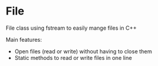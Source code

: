 # File
File class using fstream to easily mange files in C++

Main features:
* Open files (read or write) without having to close them
* Static methods to read or write files in one line